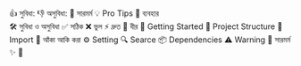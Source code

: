 👍 সুবিধা:
👎 অসুবিধা:
📌 সারমর্ম
💡 Pro Tips
🚀 ব্যবহার  
🛠️ সুবিধা ও অসুবিধা
✅ সঠিক
❌ ভুল
⚡ দ্রুত
🐢 ধীর
🏁 Getting Started
📂 Project Structure
🔧 Import 
🎨 আঁকা আকি করা
⚙️ Setting
🔍 Searce
📦 Dependencies 
⚠️ Warning 
📌 সারমর্ম
✨ 
🚨
